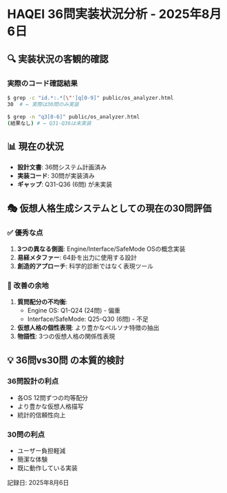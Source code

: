 # HAQEI 36問実装状況分析 - 2025年8月6日

## 🔍 実装状況の客観的確認

### 実際のコード確認結果
```bash
$ grep -c "id.*:.*[\"']q[0-9]" public/os_analyzer.html
30  # ← 実際は30問のみ実装

$ grep -n "q3[0-6]" public/os_analyzer.html  
(結果なし) # ← Q31-Q36は未実装
```

## 📊 現在の状況
- **設計文書**: 36問システム計画済み
- **実装コード**: 30問が実装済み
- **ギャップ**: Q31-Q36 (6問) が未実装

## 🎭 仮想人格生成システムとしての現在の30問評価

### ✅ 優秀な点
1. **3つの異なる側面**: Engine/Interface/SafeMode OSの概念実装
2. **易経メタファー**: 64卦を出力に使用する設計
3. **創造的アプローチ**: 科学的診断ではなく表現ツール

### 🔧 改善の余地
1. **質問配分の不均衡**: 
   - Engine OS: Q1-Q24 (24問) - 偏重
   - Interface/SafeMode: Q25-Q30 (6問) - 不足
2. **仮想人格の個性表現**: より豊かなペルソナ特徴の抽出
3. **物語性**: 3つの仮想人格の関係性表現

## 💡 36問vs30問 の本質的検討

### 36問設計の利点
- 各OS 12問ずつの均等配分
- より豊かな仮想人格描写
- 統計的信頼性向上

### 30問の利点  
- ユーザー負担軽減
- 簡潔な体験
- 既に動作している実装

記録日: 2025年8月6日